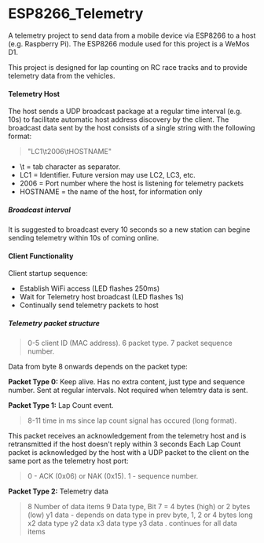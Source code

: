 # ESP8266_Telemetry

A telemetry project to send data from a mobile device via ESP8266 to a host (e.g. Raspberry Pi).
The ESP8266 module used for this project is a WeMos D1.

This project is designed for lap counting on RC race tracks and to provide telemetry data from the vehicles.

#### Telemetry Host
The host sends a UDP broadcast package at a regular time interval (e.g. 10s) to facilitate automatic host address discovery by the client.
The broadcast data sent by the host consists of a single string with the following format:
> "LC1\t2006\tHOSTNAME"
- \t = tab character as separator.
- LC1 = Identifier. Future version may use LC2, LC3, etc.
- 2006 = Port number where the host is listening for telemetry packets
- HOSTNAME = the name of the host, for information only

##### Broadcast interval
It is suggested to broadcast every 10 seconds so a new station can begine sending telemetry within 10s of coming online.

#### Client Functionality
Client startup sequence:
- Establish WiFi access (LED flashes 250ms)
- Wait for Telemetry host broadcast (LED flashes 1s)
- Continually send telemetry packets to host

##### Telemetry packet structure
>0-5 client ID (MAC address).
>6   packet type.
>7   packet sequence number.

Data from byte 8 onwards depends on the packet type:

**Packet Type 0:** Keep alive.
Has no extra content, just type and sequence number. Sent at regular intervals. Not required when telemtry data is sent.

**Packet Type 1:** Lap Count event.
>8-11 time in ms since lap count signal has occured (long format).

This packet receives an acknowledgement from the telemetry host and is retransmitted if the host doesn't reply within 3 seconds
Each Lap Count packet is acknowledged by the host with a UDP packet to the client on the same port as the telemetry host port:
>0 - ACK (0x06) or NAK (0x15).
>1 - sequence number.

**Packet Type 2:** Telemetry data
>8    Number of data items
>9    Data type, Bit 7 = 4 bytes (high) or 2 bytes (low)
>y1   data - depends on data type in prev byte, 1, 2 or 4 bytes long
>x2   data type
>y2   data
>x3   data type
>y3   data
>.    continues for all data items

